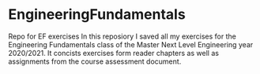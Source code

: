 # EngineeringFundamentals
Repo for EF exercises
In this reposiory I saved all my exercises for the Engineering Fundamentals class of the Master Next Level Engineering year 2020/2021.
It concists exercises form reader chapters as well as assignments from the course assessment document.
